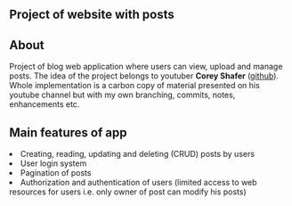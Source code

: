 <h2>Project of website with posts</h2>

<h2>About</h2>

Project of blog web application where users can view, upload and manage posts. The idea of the project belongs to youtuber <b>Corey Shafer</b> (<a href="https://github.com/CoreyMSchafer">github</a>). Whole implementation is a carbon copy of material presented on his youtube channel but with my own branching, commits, notes, enhancements etc.

<h2>Main features of app</h2>
<li> Creating, reading, updating and deleting (CRUD) posts by users
<li> User login system
<li> Pagination of posts
<li> Authorization and authentication of users (limited access to web resources for users i.e. only owner of post can modify his posts)
